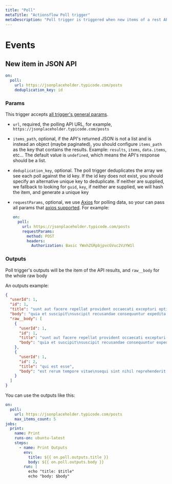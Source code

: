 ```yaml
---
title: "Poll"
metaTitle: "Actionsflow Poll trigger"
metaDescription: "Poll trigger is triggered when new items of a rest API are detected."
---
```


# Events

## New item in JSON API

```yaml
on:
  poll:
    url: https://jsonplaceholder.typicode.com/posts
    deduplication_key: id
```

### Params

This trigger accepts [all trigger's general params](https://actionsflow.github.io/docs/triggers/#general-params-for-triggers).

- `url`, required, the polling API URL, for example, `https://jsonplaceholder.typicode.com/posts`

- `items_path`, optional, if the API's returned JSON is not a list and is instead an object (maybe paginated), you should configure `items_path` as the key that contains the results. Example: `results`, `items`, `data.items`, etc... The default value is `undefined`, which means the API's response should be a list.

- `deduplication_key`, optional. The poll trigger deduplicates the array we see each poll against the id key. If the id key does not exist, you should specify an alternative unique key to deduplicate. If neither are supplied, we fallback to looking for `guid`, `key`, if neither are supplied, we will hash the item, and generate a unique key

- `requestParams`, optional, we use [Axios](https://github.com/axios/axios) for polling data, so your can pass all params that [axios supported](https://github.com/axios/axios#request-config). For example:

  ```yaml
  on:
    poll:
      url: https://jsonplaceholder.typicode.com/posts
      requestParams:
        method: POST
        headers:
          Authorization: Basic YWxhZGRpbjpvcGVuc2VzYW1l
  ```

### Outputs

Poll trigger's outputs will be the item of the API results, and `raw__body` for the whole raw body

An outputs example:

```json
{
  "userId": 1,
  "id": 1,
  "title": "sunt aut facere repellat provident occaecati excepturi optio reprehenderit",
  "body": "quia et suscipit\nsuscipit recusandae consequuntur expedita et cum\nreprehenderit molestiae ut ut quas totam\nnostrum rerum est autem sunt rem eveniet architecto",
  "raw__body": [
    {
      "userId": 1,
      "id": 1,
      "title": "sunt aut facere repellat provident occaecati excepturi optio reprehenderit",
      "body": "quia et suscipit\nsuscipit recusandae consequuntur expedita et cum\nreprehenderit molestiae ut ut quas totam\nnostrum rerum est autem sunt rem eveniet architecto"
    },
    {
      "userId": 1,
      "id": 2,
      "title": "qui est esse",
      "body": "est rerum tempore vitae\nsequi sint nihil reprehenderit dolor beatae ea dolores neque\nfugiat blanditiis voluptate porro vel nihil molestiae ut reiciendis\nqui aperiam non debitis possimus qui neque nisi nulla"
    }
  ]
}
```

You can use the outputs like this:

```yaml
on:
  poll:
    url: https://jsonplaceholder.typicode.com/posts
    max_items_count: 5
jobs:
  print:
    name: Print
    runs-on: ubuntu-latest
    steps:
      - name: Print Outputs
        env:
          title: ${{ on.poll.outputs.title }}
          body: ${{ on.poll.outputs.body }}
        run: |
          echo "title: $title"
          echo "body: $body"
```
